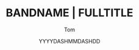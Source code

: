 ---
layout: review
author: Tom
date: YYYYDASHMMDASHDD

title: BANDNAME | FULLTITLE
band:
- BANDNAME
tags:
- BANDNAME
recordTitle: FULLTITLE
label: LABEL
recordFormat: EP album single
releaseDate: YYYYDASHMMDASHDD

buyItLink: FULL_URL
buyItLinkTitle: XX

miniDescription: XX
hasExcerpt: true
excerpt: REMEMBER_MARKUP

categories:
- review

audioLinks:
- name: XX
  url: FULL_URL
- name: XX
  url: FULL_URL

soundcloud:
- FULL_URL

youtube:
- FULL_URL

coverImage: covers/XXXX.jpg
---